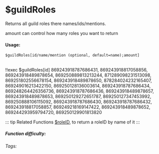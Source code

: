 # $guildRoles
Returns all guild roles there names/ids/mentions.

amount can control how many roles you want to return
#### Usage: 
`$guildRoles[id/name/mention (optional, default=name);amount]`


<br/>
<discord-messages>
	<discord-message :bot="false" role-color="#ffcc9a" author="Member">
		!!exec $guildRoles[id]
	</discord-message>
	<discord-message :bot="true" role-color="#0099ff" author="Custom Command" avatar="https://media.discordapp.net/avatars/725721249652670555/781224f90c3b841ba5b40678e032f74a.webp">
		869243918787686431, 869243918817058856, 869243918489878654, 869250889813213244, 871289098231513098, 869251802556678154, 869243918489878650, 878284024232165407, 869249016213422150, 869250128136003614, 869243918787686434, 869248264426356736, 869243918787686436, 869243918489878657, 869243918489878653, 869250129272651787, 869250127347453992, 869250888106115092, 869243918787686430, 869243918787686432, 869243918817058857, 869249218169147422, 869243918489878652, 869244293959794720, 869250129901813820
	</discord-message>
</discord-messages>

::: tip Related Functions
[$roleID](../Role/roleID.md), to return a roleID by name of it
:::

##### Function difficulty: <Badge type="tip" text="Easy" vertical="middle" /> 
###### Tags: <Badge type="tip" text="Guild Roles" vertical="middle" /> <Badge type="tip" text="all roles" vertical="middle" /> <Badge type="tip" text="server roles" vertical="middle" /> <Badge type="tip" text="roles" vertical="middle" /> <Badge type="tip" text="server/ guild" vertical="middle" /> 
